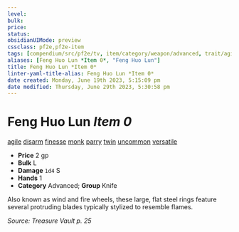 ```yaml
---
level:
bulk:
price:
status:
obsidianUIMode: preview
cssclass: pf2e,pf2e-item
tags: [compendium/src/pf2e/tv, item/category/weapon/advanced, trait/agile, trait/disarm, trait/finesse, trait/monk, trait/parry, trait/twin, trait/uncommon, trait/versatile-p]
aliases: [Feng Huo Lun *Item 0*, "Feng Huo Lun"]
title: Feng Huo Lun *Item 0*
linter-yaml-title-alias: Feng Huo Lun *Item 0*
date created: Monday, June 19th 2023, 5:15:09 pm
date modified: Thursday, June 29th 2023, 5:30:58 pm
---
```


# Feng Huo Lun *Item 0*

[agile](rules/traits/agile.md) [disarm](rules/traits/disarm.md) [finesse](rules/traits/finesse.md) [monk](rules/traits/monk.md) [parry](rules/traits/parry.md) [twin](rules/traits/twin.md) [uncommon](rules/traits/uncommon.md) [versatile <P>](rules/traits/versatile.md)  

- **Price** 2 gp
- **Bulk** L
- **Damage** `1d4` S
- **Hands** 1
- **Category** Advanced; **Group** Knife

Also known as wind and fire wheels, these large, flat steel rings feature several protruding blades typically stylized to resemble flames.

*Source: Treasure Vault p. 25*
